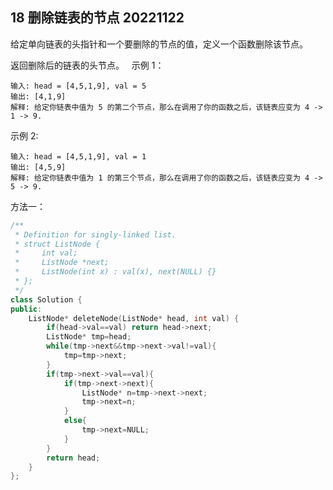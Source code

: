 ## 18 删除链表的节点 20221122

给定单向链表的头指针和一个要删除的节点的值，定义一个函数删除该节点。

返回删除后的链表的头节点。
 
示例 1：

    输入: head = [4,5,1,9], val = 5
    输出: [4,1,9]
    解释: 给定你链表中值为 5 的第二个节点，那么在调用了你的函数之后，该链表应变为 4 -> 1 -> 9.

示例 2:

    输入: head = [4,5,1,9], val = 1
    输出: [4,5,9]
    解释: 给定你链表中值为 1 的第三个节点，那么在调用了你的函数之后，该链表应变为 4 -> 5 -> 9. 


方法一：

```c++
/**
 * Definition for singly-linked list.
 * struct ListNode {
 *     int val;
 *     ListNode *next;
 *     ListNode(int x) : val(x), next(NULL) {}
 * };
 */
class Solution {
public:
    ListNode* deleteNode(ListNode* head, int val) {
        if(head->val==val) return head->next;
        ListNode* tmp=head;
        while(tmp->next&&tmp->next->val!=val){
            tmp=tmp->next;
        }
        if(tmp->next->val==val){
            if(tmp->next->next){
                ListNode* n=tmp->next->next;
                tmp->next=n;
            }
            else{
                tmp->next=NULL;
            }
        }
        return head;
    }
};
```
